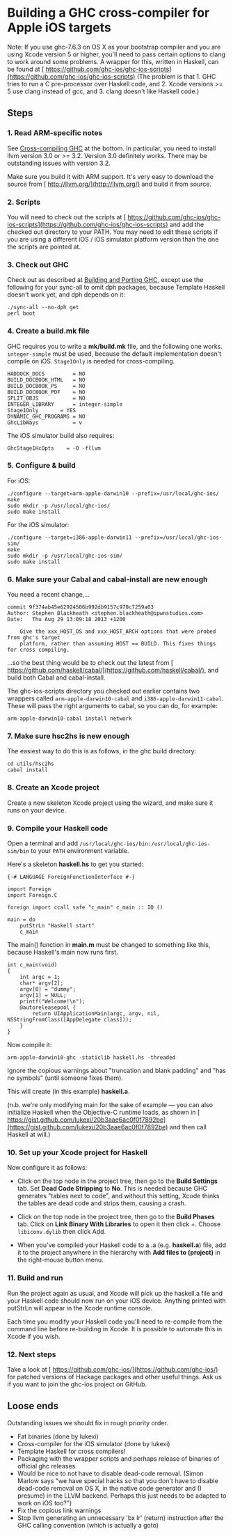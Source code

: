 # Building a GHC cross-compiler for Apple iOS targets



Note: If you use ghc-7.6.3 on OS X as your bootstrap compiler and you are using Xcode version 5 or higher, you'll need to pass certain options to clang to work around some problems. A wrapper for this, written in Haskell, can be found at [
https://github.com/ghc-ios/ghc-ios-scripts](https://github.com/ghc-ios/ghc-ios-scripts) (The problem is that 1. GHC tries to run a C pre-processor over Haskell code, and 2. Xcode versions \>= 5 use clang instead of gcc, and 3. clang doesn't like Haskell code.)


## Steps


### 1. Read ARM-specific notes



See [Cross-compiling GHC](building/cross-compiling) at the bottom. In particular, you need to install llvm version 3.0 or \>= 3.2. Version 3.0 definitely works. There may be outstanding issues with version 3.2.



Make sure you build it with ARM support. It's very easy to download the source from [
http://llvm.org/](http://llvm.org/) and build it from source.


### 2. Scripts



You will need to check out the scripts at [
https://github.com/ghc-ios/ghc-ios-scripts](https://github.com/ghc-ios/ghc-ios-scripts) and add the checked out directory to your PATH. You may need to edit these scripts if you are using a different iOS / iOS simulator platform version than the one the scripts are pointed at.


### 3. Check out GHC



Check out as described at [Building and Porting GHC](building), except use the following for your sync-all to omit dph packages, because Template Haskell doesn't work yet, and dph depends on it:


```wiki
./sync-all --no-dph get
perl boot
```

### 4. Create a build.mk file



GHC requires you to write a **mk/build.mk** file, and the following one works. `integer-simple` must be used, because the default implementation doesn't compile on iOS. `Stage1Only` is needed for cross-compiling.


```wiki
HADDOCK_DOCS         = NO
BUILD_DOCBOOK_HTML   = NO
BUILD_DOCBOOK_PS     = NO
BUILD_DOCBOOK_PDF    = NO
SPLIT_OBJS           = NO
INTEGER_LIBRARY      = integer-simple
Stage1Only 	     = YES
DYNAMIC_GHC_PROGRAMS = NO
GhcLibWays           = v
```


The iOS simulator build also requires:


```wiki
GhcStage1HcOpts    = -O -fllvm
```

### 5. Configure & build



For iOS:


```wiki
./configure --target=arm-apple-darwin10 --prefix=/usr/local/ghc-ios/
make
sudo mkdir -p /usr/local/ghc-ios/
sudo make install
```


For the iOS simulator:


```wiki
./configure --target=i386-apple-darwin11 --prefix=/usr/local/ghc-ios-sim/
make
sudo mkdir -p /usr/local/ghc-ios-sim/
sudo make install
```

### 6. Make sure your Cabal and cabal-install are new enough



You need a recent change,...


```wiki
commit 9f374ab45e62924506b992db9157c970c7259a03
Author: Stephen Blackheath <stephen.blackheath@ipwnstudios.com>
Date:   Thu Aug 29 13:09:18 2013 +1200

    Give the xxx_HOST_OS and xxx_HOST_ARCH options that were probed from ghc's target
    platform, rather than assuming HOST == BUILD. This fixes things for cross compiling.
```


...so the best thing would be to check out the latest from [
https://github.com/haskell/cabal/](https://github.com/haskell/cabal/), and build both Cabal and cabal-install.



The ghc-ios-scripts directory you checked out earlier contains two wrappers called `arm-apple-darwin10-cabal` and `i386-apple-darwin11-cabal`. These will pass the right arguments to cabal, so you can do, for example:


```wiki
arm-apple-darwin10-cabal install network
```

### 7. Make sure hsc2hs is new enough



The easiest way to do this is as follows, in the ghc build directory:


```wiki
cd utils/hsc2hs
cabal install
```

### 8. Create an Xcode project



Create a new skeleton Xcode project using the wizard, and make sure it runs on your device.


### 9. Compile your Haskell code



Open a terminal and add `/usr/local/ghc-ios/bin:/usr/local/ghc-ios-sim/bin` to your `PATH` environment variable.



Here's a skeleton **haskell.hs** to get you started:


```wiki
{-# LANGUAGE ForeignFunctionInterface #-}

import Foreign
import Foreign.C

foreign import ccall safe "c_main" c_main :: IO ()

main = do
    putStrLn "Haskell start"
    c_main
```


The main() function in **main.m** must be changed to something like this, because Haskell's main now runs first.


```wiki
int c_main(void)
{
    int argc = 1;
    char* argv[2];
    argv[0] = "dummy";
    argv[1] = NULL;		
    printf("Welcome!\n");
    @autoreleasepool {
        return UIApplicationMain(argc, argv, nil, NSStringFromClass([AppDelegate class]));
    }
}
```


Now compile it:


```wiki
arm-apple-darwin10-ghc -staticlib haskell.hs -threaded
```


Ignore the copious warnings about "truncation and blank padding" and "has no symbols" (until someone fixes them).



This will create (in this example) **haskell.a**.



(n.b. we're only modifying main for the sake of example — you can also initialize Haskell when the Objective-C runtime loads, as shown in [
https://gist.github.com/lukexi/20b3aae6ac0f0f7892be](https://gist.github.com/lukexi/20b3aae6ac0f0f7892be) and then call Haskell at will.)


### 10. Set up your Xcode project for Haskell



Now configure it as follows:


- Click on the top node in the project tree, then go to the **Build Settings** tab. Set **Dead Code Stripping** to **No**. This is needed because GHC generates "tables next to code", and without this setting, Xcode thinks the tables are dead code and strips them, causing a crash.

- Click on the top node in the project tree, then go to the **Build Phases** tab. Click on **Link Binary With Libraries** to open it then click +. Choose `libiconv.dylib` then click Add.

- When you've compiled your Haskell code to a .a (e.g. **haskell.a**) file, add it to the project anywhere in the hierarchy with **Add files to (project)** in the right-mouse button menu.

### 11. Build and run



Run the project again as usual, and Xcode will pick up the haskell.a file and your Haskell code should now run on your iOS device. Anything printed with putStrLn will appear in the Xcode runtime console.



Each time you modify your Haskell code you'll need to re-compile from the command line before re-building in Xcode. It is possible to automate this in Xcode if you wish.


### 12. Next steps



Take a look at [
https://github.com/ghc-ios/](https://github.com/ghc-ios/) for patched versions of Hackage packages and other useful things. Ask us if you want to join the ghc-ios project on GitHub.


## Loose ends



Outstanding issues we should fix in rough priority order.


- Fat binaries (done by lukexi)
- Cross-compiler for the iOS simulator (done by lukexi)
- Template Haskell for cross compilers!
- Packaging with the wrapper scripts and perhaps release of binaries of official ghc releases
- Would be nice to not have to disable dead-code removal. (Simon Marlow says "we have special hacks so that you don't have to disable dead-code removal on OS X, in the native code generator and (I presume) in the LLVM backend. Perhaps this just needs to be adapted to work on iOS too?")
- Fix the copious link warnings
- Stop llvm generating an unnecessary 'bx lr' (return) instruction after the GHC calling convention (which is actually a goto)
